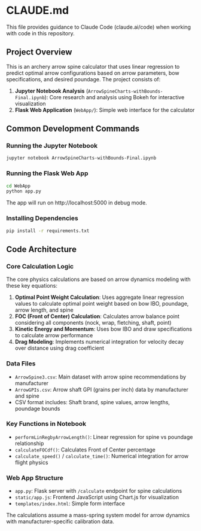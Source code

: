 # CLAUDE.md

This file provides guidance to Claude Code (claude.ai/code) when working with code in this repository.

## Project Overview

This is an archery arrow spine calculator that uses linear regression to predict optimal arrow configurations based on arrow parameters, bow specifications, and desired poundage. The project consists of:

1. **Jupyter Notebook Analysis** (`ArrowSpineCharts-withBounds-Final.ipynb`): Core research and analysis using Bokeh for interactive visualization
2. **Flask Web Application** (`WebApp/`): Simple web interface for the calculator

## Common Development Commands

### Running the Jupyter Notebook
```bash
jupyter notebook ArrowSpineCharts-withBounds-Final.ipynb
```

### Running the Flask Web App
```bash
cd WebApp
python app.py
```
The app will run on http://localhost:5000 in debug mode.

### Installing Dependencies
```bash
pip install -r requirements.txt
```

## Code Architecture

### Core Calculation Logic
The core physics calculations are based on arrow dynamics modeling with these key equations:

1. **Optimal Point Weight Calculation**: Uses aggregate linear regression values to calculate optimal point weight based on bow IBO, poundage, arrow length, and spine
2. **FOC (Front of Center) Calculation**: Calculates arrow balance point considering all components (nock, wrap, fletching, shaft, point)
3. **Kinetic Energy and Momentum**: Uses bow IBO and draw specifications to calculate arrow performance
4. **Drag Modeling**: Implements numerical integration for velocity decay over distance using drag coefficient

### Data Files
- `ArrowSpine3.csv`: Main dataset with arrow spine recommendations by manufacturer
- `ArrowGPIs.csv`: Arrow shaft GPI (grains per inch) data by manufacturer and spine
- CSV format includes: Shaft brand, spine values, arrow lengths, poundage bounds

### Key Functions in Notebook
- `performLinRegbyArrowLength()`: Linear regression for spine vs poundage relationship
- `calculateFOCdf()`: Calculates Front of Center percentage
- `calculate_speed()` / `calculate_time()`: Numerical integration for arrow flight physics

### Web App Structure
- `app.py`: Flask server with `/calculate` endpoint for spine calculations
- `static/app.js`: Frontend JavaScript using Chart.js for visualization
- `templates/index.html`: Simple form interface

The calculations assume a mass-spring system model for arrow dynamics with manufacturer-specific calibration data.